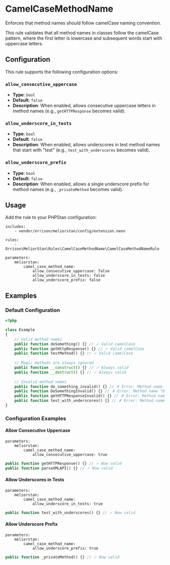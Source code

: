 # CamelCaseMethodName

Enforces that method names should follow camelCase naming convention.

This rule validates that all method names in classes follow the camelCase pattern, where the first letter is lowercase and subsequent words start with uppercase letters.

## Configuration

This rule supports the following configuration options:

### `allow_consecutive_uppercase`
- **Type**: `bool`
- **Default**: `false`
- **Description**: When enabled, allows consecutive uppercase letters in method names (e.g., `getHTTPResponse` becomes valid).

### `allow_underscore_in_tests`
- **Type**: `bool`
- **Default**: `false`
- **Description**: When enabled, allows underscores in test method names that start with "test" (e.g., `test_with_underscores` becomes valid).

### `allow_underscore_prefix`
- **Type**: `bool`
- **Default**: `false`
- **Description**: When enabled, allows a single underscore prefix for method names (e.g., `_privateMethod` becomes valid).

## Usage

Add the rule to your PHPStan configuration:

```neon
includes:
    - vendor/orrison/meliorstan/config/extension.neon

rules:
    - Orrison\MeliorStan\Rules\CamelCaseMethodName\CamelCaseMethodNameRule

parameters:
    meliorstan:
        camel_case_method_name:
            allow_consecutive_uppercase: false
            allow_underscore_in_tests: false
            allow_underscore_prefix: false
```

## Examples

### Default Configuration

```php
<?php

class Example
{
    // Valid method names
    public function doSomething() {} // ✓ Valid camelCase
    public function getHttpResponse() {} // ✓ Valid camelCase
    public function testMethod() {} // ✓ Valid camelCase
    
    // Magic methods are always ignored
    public function __construct() {} // ✓ Always valid
    public function __destruct() {} // ✓ Always valid
    
    // Invalid method names
    public function do_something_invalid() {} // ✗ Error: Method name "do_something_invalid" is not in camelCase.
    public function DoSomethingInvalid() {} // ✗ Error: Method name "DoSomethingInvalid" is not in camelCase.
    public function getHTTPResponseInvalid() {} // ✗ Error: Method name "getHTTPResponseInvalid" is not in camelCase.
    public function test_with_underscores() {} // ✗ Error: Method name "test_with_underscores" is not in camelCase.
}
```

### Configuration Examples

#### Allow Consecutive Uppercase

```neon
parameters:
    meliorstan:
        camel_case_method_name:
            allow_consecutive_uppercase: true
```

```php
public function getHTTPResponse() {} // ✓ Now valid
public function parseXMLAPI() {} // ✓ Now valid
```

#### Allow Underscores in Tests

```neon
parameters:
    meliorstan:
        camel_case_method_name:
            allow_underscore_in_tests: true
```

```php
public function test_with_underscores() {} // ✓ Now valid
```

#### Allow Underscore Prefix

```neon
parameters:
    meliorstan:
        camel_case_method_name:
            allow_underscore_prefix: true
```

```php
public function _privateMethod() {} // ✓ Now valid
```
